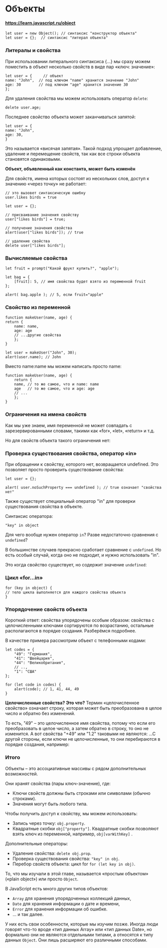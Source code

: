 # Объекты

#### https://learn.javascript.ru/object

    let user = new Object(); // синтаксис "конструктор объекта"
    let user = {};  // синтаксис "литерал объекта"

### Литералы и свойства

При использовании литерального синтаксиса {...} мы сразу можем поместить в объект несколько свойств в виде пар «ключ:
значение»:

    let user = {     // объект
    name: "John",  // под ключом "name" хранится значение "John"
    age: 30        // под ключом "age" хранится значение 30
    };

Для удаления свойства мы можем использовать оператор `delete`:

    delete user.age;

Последнее свойство объекта может заканчиваться запятой:

    let user = {
    name: "John",
    age: 30,
    }

Это называется «висячая запятая». Такой подход упрощает добавление, удаление и перемещение свойств, так как все строки
объекта становятся одинаковыми.

**Объект, объявленный как константа, может быть изменён**

Для свойств, имена которых состоят из нескольких слов, доступ к значению «через точку» не работает:

    // это вызовет синтаксическую ошибку
    user.likes birds = true

    let user = {};
    
    // присваивание значения свойству
    user["likes birds"] = true;
    
    // получение значения свойства
    alert(user["likes birds"]); // true
    
    // удаление свойства
    delete user["likes birds"];

### Вычисляемые свойства

    let fruit = prompt("Какой фрукт купить?", "apple");
    
    let bag = {
        [fruit]: 5, // имя свойства будет взято из переменной fruit
    };
    
    alert( bag.apple ); // 5, если fruit="apple"

### Свойство из переменной

    function makeUser(name, age) {
    return {
        name: name,
        age: age
        // ...другие свойства
        };
    }
    
    let user = makeUser("John", 30);
    alert(user.name); // John

Вместо name:name мы можем написать просто name:

    function makeUser(name, age) {
        return {
        name, // то же самое, что и name: name
        age   // то же самое, что и age: age
        // ...
        };
    }

### Ограничения на имена свойств

Как мы уже знаем, имя переменной не может совпадать с зарезервированными словами, такими как «for», «let», «return» и
т.д.

Но для свойств объекта такого ограничения нет:

### Проверка существования свойства, оператор «in»

При обращении к свойству, которого нет, возвращается undefined. Это позволяет просто проверить существование свойства:

    let user = {};
    
    alert( user.noSuchProperty === undefined ); // true означает "свойства нет"

Также существует специальный оператор "in" для проверки существования свойства в объекте.

Синтаксис оператора:

    "key" in object

Для чего вообще нужен оператор `in`? Разве недостаточно сравнения с `undefined`?

В большинстве случаев прекрасно сработает сравнение с `undefined`. Но есть особый случай, когда оно не подходит, и нужно
использовать "in".

Это когда свойство существует, но содержит значение `undefined`:

### Цикл «for…in»

    for (key in object) {
    // тело цикла выполняется для каждого свойства объекта
    }

### Упорядочение свойств объекта

Короткий ответ: свойства упорядочены особым образом: свойства с целочисленными ключами сортируются по возрастанию,
остальные располагаются в порядке создания. Разберёмся подробнее.

В качестве примера рассмотрим объект с телефонными кодами:

    let codes = {
        "49": "Германия",
        "41": "Швейцария",
        "44": "Великобритания",
        // ..,
        "1": "США"
    };
    
    for (let code in codes) {
        alert(code); // 1, 41, 44, 49
    }

**Целочисленные свойства? Это что?**
Термин «целочисленное свойство» означает строку, которая может быть преобразована в целое число и обратно без изменений.

То есть, "49" – это целочисленное имя свойства, потому что если его преобразовать в целое число, а затем обратно в
строку, то оно не изменится. А вот свойства "+49" или "1.2" таковыми не являются:
…С другой стороны, если ключи не целочисленные, то они перебираются в порядке создания, например:

### Итого

Объекты – это ассоциативные массивы с рядом дополнительных возможностей.

Они хранят свойства (пары ключ-значение), где:

- Ключи свойств должны быть строками или символами (обычно строками).
- Значения могут быть любого типа.

Чтобы получить доступ к свойству, мы можем использовать:

- Запись через точку: `obj.property`.
- Квадратные скобки `obj["property"]`. Квадратные скобки позволяют взять ключ из переменной, например, `obj[varWithKey]`
  .

Дополнительные операторы:

- Удаление свойства: `delete obj.prop`.
- Проверка существования свойства: `"key" in obj`.
- Перебор свойств объекта: цикл for `for (let key in obj)`.

То, что мы изучали в этой главе, называется «простым объектом» («plain object») или просто `Object`.

В JavaScript есть много других типов объектов:

- `Array` для хранения упорядоченных коллекций данных,
- `Date` для хранения информации о дате и времени,
- `Error` для хранения информации об ошибке.
- … и так далее.

У них есть свои особенности, которые мы изучим позже. Иногда люди говорят что-то вроде «тип данных Array» или «тип
данных Date», но формально они не являются отдельными типами, а относятся к типу данных `Object`. Они лишь расширяют его
различными способами.